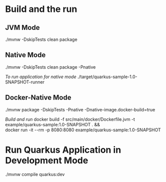 # Build and the run

## JVM Mode 
./mvnw -DskipTests clean package

## Native Mode
./mvnw -DskipTests clean package -Pnative

_To run application for native mode_
./target/quarkus-sample-1.0-SNAPSHOT-runner

## Docker-Native Mode
./mvnw package -DskipTests -Pnative -Dnative-image.docker-build=true

_Build and run_
docker build -f src/main/docker/Dockerfile.jvm -t example/quarkus-sample:1.0-SNAPSHOT . && \
docker run -it --rm -p 8080:8080 example/quarkus-sample:1.0-SNAPSHOT

# Run Quarkus Application in Development Mode
./mvnw compile quarkus:dev
